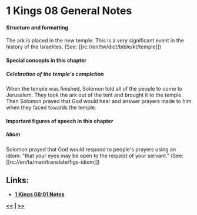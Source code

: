 # 1 Kings 08 General Notes #

#### Structure and formatting ####

The ark is placed in the new temple. This is a very significant event in the history of the Israelites. (See: [[rc://en/tw/dict/bible/kt/temple]])

#### Special concepts in this chapter ####

##### Celebration of the temple's completion #####
When the temple was finished, Solomon told all of the people to come to Jerusalem. They took the ark out of the tent and brought it to the temple. Then Solomon prayed that God would hear and answer prayers made to him when they faced towards the temple. 

#### Important figures of speech in this chapter ####

##### Idiom #####
Solomon prayed that God would respond to people's prayers using an idiom:  "that your eyes may be open to the request of your servant." (See: [[rc://en/ta/man/translate/figs-idiom]])

## Links: ##

* __[1 Kings 08:01 Notes](./01.md)__

__[<<](../07/intro.md) | [>>](../09/intro.md)__
